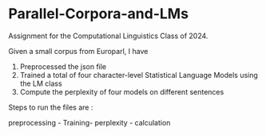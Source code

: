 # Parallel-Corpora-and-LMs

Assignment for the Computational Linguistics Class of 2024. 

Given a small corpus from Europarl, I have
1. Preprocessed the json file
2. Trained a total of four character-level Statistical Language Models using the LM class
3. Compute the perplexity of four models on different sentences



Steps to run the files are :

preprocessing - Training-  perplexity - calculation
